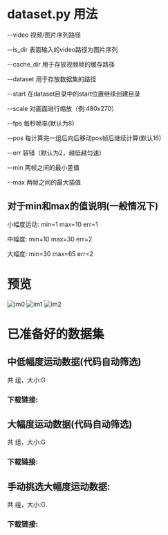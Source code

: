 # dataset.py 用法

--video 视频/图片序列路径

--is_dir 表面输入的video路径为图片序列

--cache_dir 用于存放视频帧的缓存路径

--dataset 用于存放数据集的路径

--start 在dataset目录中的start位置继续创建目录

--scale 对画面进行缩放（例:480x270）

--fps 每秒帧率(默认为8)

--pos 每计算完一组后向后移动pos帧后继续计算(默认16)

--err 容错（默认为2，越低越匀速）

--min 两帧之间的最小差值

--max 两帧之间的最大插值

## 对于min和max的值说明(一般情况下)

  小幅度运动: min=1 max=10 err=1
  
  中幅度: min=10 max=30 err=2
  
  大幅度: min=30 max=65 err=2

# 预览

![im0](https://user-images.githubusercontent.com/68835291/112189929-7a713580-8c3f-11eb-8c3d-4be35f4b22db.png)
![im1](https://user-images.githubusercontent.com/68835291/112189940-7cd38f80-8c3f-11eb-85e5-37e94763340a.png)
![im2](https://user-images.githubusercontent.com/68835291/112189947-7e9d5300-8c3f-11eb-92c3-44bf553fa11a.png)


# 已准备好的数据集

## 中低幅度运动数据(代码自动筛选)

  共 组，大小:G
  
  ### 下载链接:

## 大幅度运动数据(代码自动筛选)

  共 组，大小:G
  
  ### 下载链接:

## 手动挑选大幅度运动数据:

  共 组，大小:G
  
  ### 下载链接:
